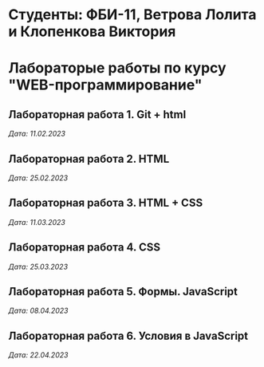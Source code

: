 # Студенты: ФБИ-11, Ветрова Лолита и Клопенкова Виктория

# Лабораторые работы по курсу "WEB-программирование"

## Лабораторная работа 1. Git + html

*Дата: 11.02.2023*

## Лабораторная работа 2. HTML

*Дата: 25.02.2023*

## Лабораторная работа 3. HTML + CSS

*Дата: 11.03.2023*

## Лабораторная работа 4. CSS

*Дата: 25.03.2023*

## Лабораторная работа 5. Формы. JavaScript

*Дата: 08.04.2023*

## Лабораторная работа 6. Условия в JavaScript

*Дата: 22.04.2023*



